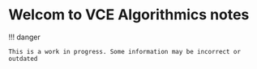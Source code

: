 # Welcom to VCE Algorithmics notes

!!! danger

    This is a work in progress. Some information may be incorrect or outdated

